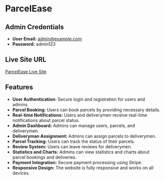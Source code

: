 # ParcelEase

## Admin Credentials

- **User Email:** admin@example.com
- **Password:** admin123

## Live Site URL

[ParcelEase Live Site](https://parcel-ease-76d37.web.app)

## Features

- **User Authentication:** Secure login and registration for users and admins.
- **Parcel Booking:** Users can book parcels by providing necessary details.
- **Real-time Notifications:** Users and deliverymen receive real-time notifications about parcel status.
- **Admin Dashboard:** Admins can manage users, parcels, and deliverymen.
- **Deliveryman Assignment:** Admins can assign parcels to deliverymen.
- **Parcel Tracking:** Users can track the status of their parcels.
- **Review System:** Users can leave reviews for deliverymen.
- **Statistics and Charts:** Admins can view statistics and charts about parcel bookings and deliveries.
- **Payment Integration:** Secure payment processing using Stripe.
- **Responsive Design:** The website is fully responsive and works on all devices.
